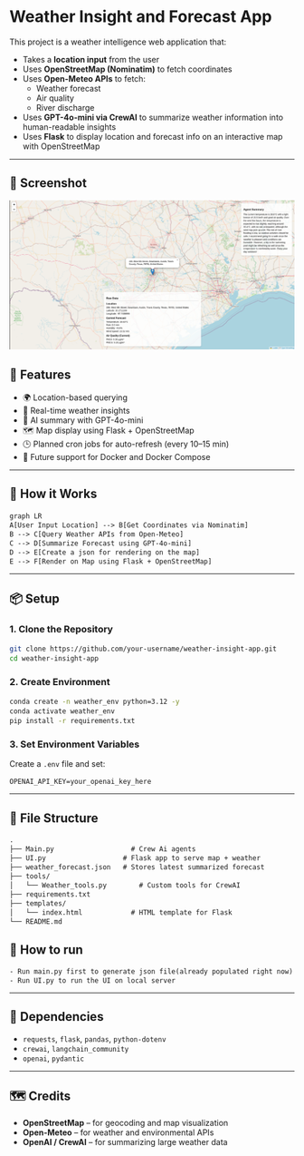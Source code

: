 # Weather Insight and Forecast App

This project is a weather intelligence web application that:
- Takes a **location input** from the user
- Uses **OpenStreetMap (Nominatim)** to fetch coordinates
- Uses **Open-Meteo APIs** to fetch:
  - Weather forecast
  - Air quality
  - River discharge
- Uses **GPT-4o-mini via CrewAI** to summarize weather information into human-readable insights
- Uses **Flask** to display location and forecast info on an interactive map with OpenStreetMap

---
## 📸 Screenshot

![App Preview](Example.png)


## 🔧 Features

- 🌍 Location-based querying
- 📡 Real-time weather insights
- 🧠 AI summary with GPT-4o-mini
- 🗺️ Map display using Flask + OpenStreetMap
- 🕒 Planned cron jobs for auto-refresh (every 10–15 min)
- 🐳 Future support for Docker and Docker Compose

---

## 🚀 How it Works

```mermaid
graph LR
A[User Input Location] --> B[Get Coordinates via Nominatim]
B --> C[Query Weather APIs from Open-Meteo]
C --> D[Summarize Forecast using GPT-4o-mini]
D --> E[Create a json for rendering on the map]
E --> F[Render on Map using Flask + OpenStreetMap]
```

---

## 📦 Setup

### 1. Clone the Repository

```bash
git clone https://github.com/your-username/weather-insight-app.git
cd weather-insight-app
```

### 2. Create Environment

```bash
conda create -n weather_env python=3.12 -y
conda activate weather_env
pip install -r requirements.txt
```

### 3. Set Environment Variables

Create a `.env` file and set:

```
OPENAI_API_KEY=your_openai_key_here
```

---

## 📁 File Structure

```
.
├── Main.py                   # Crew Ai agents
├── UI.py                   # Flask app to serve map + weather
├── weather_forecast.json   # Stores latest summarized forecast
├── tools/
│   └── Weather_tools.py        # Custom tools for CrewAI
├── requirements.txt
├── templates/
│   └── index.html            # HTML template for Flask
└── README.md
```
## 📁 How to run

```
- Run main.py first to generate json file(already populated right now)
- Run UI.py to run the UI on local server 
```
---

## 📌 Dependencies

- `requests`, `flask`, `pandas`, `python-dotenv`
- `crewai`, `langchain_community`
- `openai`, `pydantic`

---

## 🗺️ Credits

- **OpenStreetMap** – for geocoding and map visualization
- **Open-Meteo** – for weather and environmental APIs
- **OpenAI / CrewAI** – for summarizing large weather data
